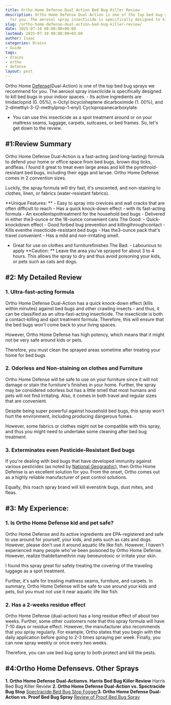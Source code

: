 ```yaml
---
title: Ortho Home Defense Dual Action Bed Bug Killer Review
description: Ortho Home Defense Dual-Action is one of the top bed bug sprays we recommend
  for you. The aerosol spray insecticide is specifically designed to kill bed bugs...
slug: /ortho-home-defense-dual-action-bed-bug-killer-review/
date: 2025-07-10 00:00:00+00:00
lastmod: 2025-07-10 00:00:00+03:00
author: Isaac
categories: Drains
- Guide
tags:
- drains
- ortho
- defense
layout: post
---
```

Ortho Home [Defense](https://pestpolicy.com/best-crossbow-for-self-defense/)(Dual-Action) is one of the top bed bug sprays we recommend for you. The aerosol spray insecticide is specifically designed to kill bed bugs in your indoor spaces. - Its active ingredients are Imidacloprid (0. 05%), n-Octyl bicycloheptene dicarboximide (1. 00%), and 2-dimethyl-3-(2-methylprop-1-enyl) Cyclopropanecarboxylate.

- You can use this insecticide as a spot treatment around or on your mattress seams, luggage, carpets, suitcases, or bed frames. So, let's get down to the review.

##  #1:Review Summary

Ortho Home Defense Dual-Action is a fast-acting (and long-lasting) formula to defend your home or office space from bed bugs, brown dog ticks, andfleas. I found it great to treat even large areas and kill the pyrethroid-resistant bed bugs, including their eggs and larvae. Ortho Home Defense comes in 2 convention sizes.

Luckily, the spray formula will dry fast, it's unscented, and non-staining to clothes, linen, or fabrics (water-resistant fabrics).

**Unique Features: ** - Easy to spray into crevices and wall cracks that are often difficult to reach - Has a quick knock-down effect - with its fast-acting formula - An excellentspottreatment for the household bed bugs - Delivered in either the3-ounce or the 18-ounce convenient cans The Good: - Quick-knockdown effect - Good forbed bug prevention and killingthroughcontact - Kills eventhe insecticide-resistant bed bugs - Has the3-ounce pack that's travel convenient - Has a mild and non-irritating smell.

- Great for use on clothes and furniturefinishes The Bad: - Labourious to apply **Caution: ** Leave the area you've sprayed for about 3 to 4 hours. This allows the spray to dry and thus avoid poisoning your kids, or pets such as cats and dogs.

##  #2: My Detailed Review

###  1. Ultra-fast-acting formula

Ortho Home Defense Dual-Action has a quick knock-down effect (kills within minutes) against bed bugs and other crawling insects - and thus, it can be classified as an ultra-fast-acting insecticide. The insecticide is both a contact-killing and spot treatment formula. Therefore, this will ensure that the bed bugs won't come back to your living spaces.

However, Ortho Home Defense has high potency, which means that it might not be very safe around kids or pets.

Therefore, you must clean the sprayed areas sometime after treating your home for bed bugs.

###  2. Odorless and Non-staining on clothes and Furniture

Ortho Home Defense will be safe to use on your furniture since it will not damage or stain the furniture's finishes in your home. Further, the spray may be considered odorless but has a little smell that most humans and pets will not find irritating. Also, it comes in both travel and regular sizes that are convenient.

Despite being super powerful against household bed bugs, this spray won't hurt the environment, including producing dangerous fumes.

However, some fabrics or clothes might not be compatible with this spray, and thus you might need to undertake some cleaning after bed bug treatment.

###  3. Exterminates even Pesticide-Resistant Bed bugs

If you're dealing with bed bugs that have developed immunity against various pesticides (as noted by [National Geographic](https://news.nationalgeographic.com/news/2013/13/130314-bedbug-insecticide-resistance-pest-science/)), then Ortho Home Defense is an excellent solution for you. From the onset, Ortho comes out as a highly reliable manufacturer of pest control solutions.

Equally, this roach spray brand will kill evenstink bugs, dust mites, and fleas.

##  #3: My Experience:

###  1. Is Ortho Home Defense kid and pet safe?

Ortho Home Defense and its active ingredients are EPA-registered and safe to use around for yourself, your kids, and pets such as cats and dogs. However, please don't use it around aquatic life like fish. However, I haven't experienced many people who've been poisoned by Ortho Home Defense. However, realize thatdeltamethrin may beneurotoxic or irritate your skin.

I found this spray great for safely treating the covering of the traveling luggage as a spot treatment.

Further, it's safe for treating mattress seams, furniture, and carpets. In summary, Ortho Home Defense will be safe to use around your kids and pets, but you must not use it near aquatic life like fish.

###  2. Has a 2-weeks residue effect

Ortho Home Defense (dual-action) has a long residue effect of about two weeks. Further, some other customers note that this spray formula will have 7-10 days or residue effect. However, the manufacturer also recommends that you spray regularly. For example, Ortho states that you begin with the daily application before going to 2-3 times spraying per week. Finally, you can now spray weekly or once every two weeks.

Therefore, you can use bed bug spray to both protect and kill the pests.

##  #4:Ortho Home Defensevs. Other Sprays

**1. Ortho Home Defense Dual-Actionvs. Harris Bed Bug Killer Review** Harris Bed Bug Killer Review **2. Ortho Home Defense Dual-Action vs. Spectracide Bug Stop** [Spectracide Bed Bug Stop Fogger](https://pestpolicy.com/spectracide-bug-stop-fogger-review-for-bed-bugs/)**3. Ortho Home Defense Dual-Action vs. Proof Bed Bug Spray** [Review of Proof Bed Bug Spray](https://pestpolicy.com/proof-bed-bug-spray-review/)